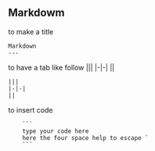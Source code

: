 
Markdowm
---

to make a title
```
Markdown
---
```

to have a tab like follow
|||
|-|-|
||
```
|||
|-|-|
||
```
to insert code
```
    ``` 
    type your code here
    here the four space help to escape `
    ```
```
